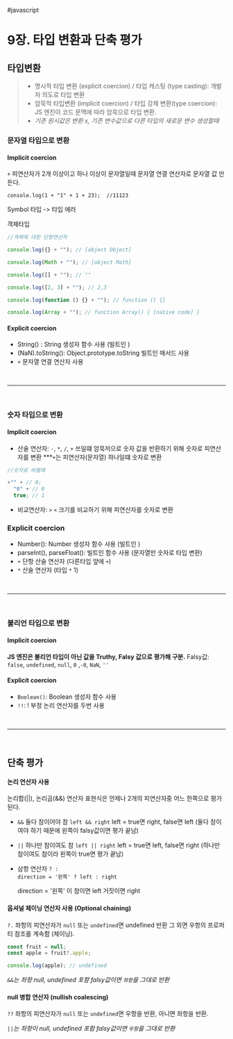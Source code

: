 #javascript

# 9장. 타입 변환과 단축 평가

## 타입변환

> - 명시적 타입 변환 (explicit coercion) / 타입 캐스팅 (type casting): 개발자 의도로 타입 변환
> - 암묵적 타입변환 (implicit coercion) / 타입 강제 변환(type coercion): JS 엔진이 코드 문맥에 따라 암묵으로 타입 변환.
> - _기존 원시값은 변환 x, 기존 변수값으로 다른 타입의 새로운 변수 생성할때_

### 문자열 타입으로 변환

#### Implicit coercion

`+` 피연산자가 2개 이상이고 하나 이상이 문자열일때 문자열 연결 연산자로 문자열 값 만든다.

`console.log(1 + "1" + 1 + 23);  //11123`

Symbol 타입 -> 타입 에러

객체타입

```js
//객체에 대한 단항연산자

console.log({} + ""); // [object Object]

console.log(Math + ""); // [object Math]

console.log([] + ""); // ""

console.log([2, 3] + ""); // 2,3

console.log(function () {} + ""); // function () {}

console.log(Array + ""); // function Array() { [native code] }
```

#### Explicit coercion

- String() : String 생성자 함수 사용 (빌트인 )
- (NaN).toString(): Object.prototype.toString 빌트인 매서드 사용
- `+` 문자열 연결 연산자 사용

<br>

---

<br>

### 숫자 타입으로 변환

#### Implicit coercion

- 산술 연산자: `-`, `*`, `/`, `+` 쓰일떄 암묵저으로 숫자 값을 반환하기 위해 숫자로 피연산자를 변환
  \*\*\*`+`는 피연산자(문자열) 하나일떄 숫자로 변환

```js
//숫자로 바뀔때

+"" + // 0;
  "0" + // 0
  true; // 1
```

- 비교연산자: `>` `<` 크기를 비교하기 위해 피연산자를 숫자로 변환

### Explicit coercion

- Number(): Number 생성자 함수 사용 (빌트인 )
- parseInt(), parseFloat(): 빌트인 함수 사용 (문자열만 숫자로 타입 변환)
- `+` 단항 산술 연산자 (다른타입 앞에 `+`)
- `*` 산술 연산자 (타입 `*` 1)

<br>

---

<br>

### 불리언 타입으로 변환

#### Implicit coercion

**JS 엔진은 불리언 타입이 아닌 값을 Truthy, Falsy 값으로 평가해 구분.**
Falsy값: `false`, `undefined`, `null`, `0` ,`-0`, `NaN`, `''`

#### Explicit coercion

- `Boolean()`: Boolean 생성자 함수 사용
- `!!`: ! 부정 논리 연산자를 두번 사용

<br>

---

<br>

## 단축 평가

#### **논리 연산자 사용**

논리합(||), 논리곱(&&) 연산자 표현식은 언제나 2개의 피연산자중 어느 한쪽으로 평가된다.

- `&&` 둘다 참이어야 참
  `left && right`
  left = true면 right, false면 left (둘다 참이여야 하기 때문에 왼쪽이 falsy값이면 평가 끝남)

- `||` 하나만 참이여도 참
  `left || right`
  left = true면 left, false면 right (하나만 참이여도 참이라 왼쪽이 true면 평가 끝남)

- 삼항 연산자 `? :`<br>
  `direction = '왼쪽' ? left : right `

  direction = '왼쪽' 이 참이면 left 거짓이면 right

#### **옵셔널 체이닝 연산자 사용 (Optional chaining)**

`?.`
좌항의 피연산자가 `null` 또는 `undefined`면 undefined 반환
그 외면 우항의 프로퍼티 참조를 계속함 (체이닝).

```js
const fruit = null;
const apple = fruit?.apple;

console.log(apple); // undefined
```

_`&&`는 좌항 null, undefined 포함 falsy값이면 `좌항`을 그대로 반환_

#### **null 병합 연산자 (nullish coalescing)**

`??`
좌항의 피연산자가 `null` 또는 `undefined`면 우항을 반환, 아니면 좌항을 반환.

_`||`는 좌항이 null, undefined 포함 falsy값이면 `우항`을 그대로 반환_
